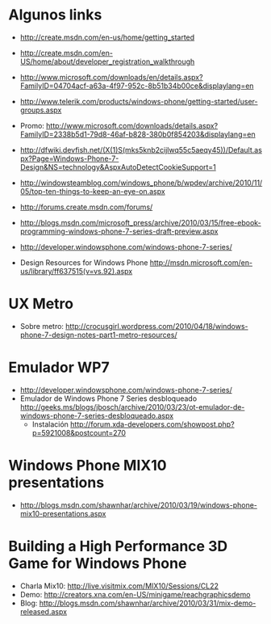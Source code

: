 
# Algunos links #
  * http://create.msdn.com/en-us/home/getting_started
  * http://create.msdn.com/en-US/home/about/developer_registration_walkthrough
  * http://www.microsoft.com/downloads/en/details.aspx?FamilyID=04704acf-a63a-4f97-952c-8b51b34b00ce&displaylang=en
  * http://www.telerik.com/products/windows-phone/getting-started/user-groups.aspx
  * Promo: http://www.microsoft.com/downloads/details.aspx?FamilyID=2338b5d1-79d8-46af-b828-380b0f854203&displaylang=en
  * http://dfwiki.devfish.net/(X(1)S(mks5knb2cijlwq55c5aeqy45))/Default.aspx?Page=Windows-Phone-7-Design&NS=technology&AspxAutoDetectCookieSupport=1
  * http://windowsteamblog.com/windows_phone/b/wpdev/archive/2010/11/05/top-ten-things-to-keep-an-eye-on.aspx
  * http://forums.create.msdn.com/forums/
  * http://blogs.msdn.com/microsoft_press/archive/2010/03/15/free-ebook-programming-windows-phone-7-series-draft-preview.aspx

  * http://developer.windowsphone.com/windows-phone-7-series/
  * Design Resources for Windows Phone http://msdn.microsoft.com/en-us/library/ff637515(v=vs.92).aspx

# UX Metro #
  * Sobre metro: http://crocusgirl.wordpress.com/2010/04/18/windows-phone-7-design-notes-part1-metro-resources/

# Emulador WP7 #
  * http://developer.windowsphone.com/windows-phone-7-series/
  * Emulador de Windows Phone 7 Series desbloqueado   http://geeks.ms/blogs/jbosch/archive/2010/03/23/ot-emulador-de-windows-phone-7-series-desbloqueado.aspx
    * Instalación http://forum.xda-developers.com/showpost.php?p=5921008&postcount=270

# Windows Phone MIX10 presentations #
  * http://blogs.msdn.com/shawnhar/archive/2010/03/19/windows-phone-mix10-presentations.aspx

# Building a High Performance 3D Game for Windows Phone #
  * Charla Mix10: http://live.visitmix.com/MIX10/Sessions/CL22
  * Demo: http://creators.xna.com/en-US/minigame/reachgraphicsdemo
  * Blog: http://blogs.msdn.com/shawnhar/archive/2010/03/31/mix-demo-released.aspx